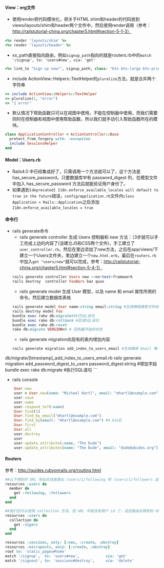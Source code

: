 #### View：erg文件
- 使用render把代码模块化，把关于HTML shim和header的代码放到views/layouts/shim和header两个文件中，然后使用render调用（参考：http://railstutorial-china.org/chapter5.html#section-5-1-3）
```Ruby
<%= render 'layouts/shim' %>
<%= render 'layouts/header' %>
```
- xx_path直接指向路由，例如`signup_path`指向的就是routers.rb中的`match '/signup', to: 'users#new', via: 'get'`
```ruby
<%= link_to "Sign up now!", signup_path, class: "btn btn-large btn-primary" %>
```
- include ActionView::Helpers::TextHelper的`pluralize`方法，就是合并两个字符串
```ruby
>> include ActionView::Helpers::TextHelper
>> pluralize(1, "error")
=> "1 error"
```
- 默认情况下帮助函数只可以在视图中使用，不能在控制器中使用，而我们需要同时在控制器和视图中使用帮助函数，所以我们就手动引入帮助函数所在的模块。
```ruby
class ApplicationController < ActionController::Base
  protect_from_forgery with: :exception
  include SessionsHelper
end
```

#### Model：Users.rb
- Rails4.0 中已经集成好了，只需调用一个方法就可以了，这个方法是 has_secure_password。只要数据库中有 password_digest 列，在模型文件中加入 has_secure_password 方法后就能验证用户身份了。
- 如果遇到`[deprecated] I18n.enforce_available_locales will default to true in the future`错误，`config/application.rb`文件内`class Application < Rails::Application`之后添加`I18n.enforce_available_locales = true`

#### 命令行
- rails generate命令
    * rails generate controller 生成 Users 控制器和 new 方法：（3步就可以手工完成上边的内容了(没建立JS和CSS两个文件)，手工建立了`user_controller.rb`，然后在里边添加了new方法，之后在app/views/下建立一个Users文件夹，里边建立一个`new.html.erb`，最后在`routers.rb`中加入`get "users/new"`就可以完成，参考：http://railstutorial-china.org/chapter5.html#section-5-4-1）
    ```ruby
    rails generate controller Users new --no-test-framework
    rails destroy  controller FooBars baz quux
    ```
    * rails generate model 生成 User 模型，以及 name 和 email 属性所用的命令。然后建立数据库表格
    ```ruby
    rails generate model User name:string email:string #生成确保建表文件db/migrate/[timestamp]_create_USERS.rb
    rails destroy model Foo
    bundle exec rake db:migrate#执行SQL语句
    bundle exec rake db:rollback #回滚SQL语句
    bundle exec rake db:reset
    rake db:migrate VERSION=0 # 回到最开始的状态
    ```
    * rails generate migration向现有的表内增加内容
    ```ruby
    rails generate migration add_index_to_users_email #生成确保 Email 唯一性的迁移文件
db/migrate/[timestamp]_add_index_to_users_email.rb
    rails generate migration add_password_digest_to_users password_digest:string #增加字段
    bundle exec rake db:migrate #执行SQL语句
    ```
- rails console
```ruby
    User.new
    user = User.new(name: "Michael Hartl", email: "mhartl@example.com")
    user.save
    user.name
    user.respond_to?(:name)
    User.find(1)
    User.find_by_email("mhartl@example.com")
    User.find_by(email: "mhartl@example.com") #4.0以后
    User.first
    User.all
    user.destroy
    user
    user.update_attribute(:name, "The Dude")
    user.update_attributes(name: "The Dude", email: "dude@abides.org")
```

#### Routers
参考：http://guides.rubyonrails.org/routing.html
```ruby
##以下得到的 URL 地址应该是类似 /users/1/following 和 /users/1/followers 这种形式
resources :users do
  member do
    get :following, :followers
  end
end

##我们还可以使用 collection 方法，但 URL 中就没有用户 id 了，设定路由后得到的 URL 是 /users/tigers（可以用来显示程序中所有的老虎）
resources :users do
  collection do
    get :tigers
  end
end

resources :sessions, only: [:new, :create, :destroy]
resources :microposts, only: [:create, :destroy]
root to: 'static_pages#home'
match '/signup',  to: 'users#new',            via: 'get'
match '/signout', to: 'sessions#destroy',     via: 'delete'
```